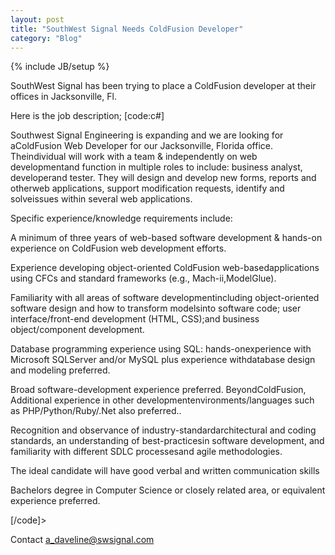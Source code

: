 ```yaml
---
layout: post
title: "SouthWest Signal Needs ColdFusion Developer"
category: "Blog"
---
```

{% include JB/setup %}

SouthWest Signal has been trying to place a ColdFusion developer at their offices in Jacksonville, Fl.

Here is the job description; [code:c#]

Southwest Signal Engineering is expanding and we are looking for aColdFusion Web Developer for our Jacksonville, Florida office. Theindividual will work with a team & independently on web developmentand function in multiple roles to include: business analyst, developerand tester. They will design and develop new forms, reports and otherweb applications, support modification requests, identify and solveissues within several web applications.

Specific experience/knowledge requirements include:

A minimum of three years of web-based software development & hands-on experience on ColdFusion web development efforts.

Experience developing object-oriented ColdFusion web-basedapplications using CFCs and standard frameworks (e.g., Mach-ii,ModelGlue).

Familiarity with all areas of software developmentincluding object-oriented software design and how to transform modelsinto software code; user interface/front-end development (HTML, CSS);and business object/component development.

Database programming experience using SQL: hands-onexperience with Microsoft SQLServer and/or MySQL plus experience withdatabase design and modeling preferred.

Broad software-development experience preferred. BeyondColdFusion, Additional experience in other developmentenvironments/languages such as PHP/Python/Ruby/.Net also preferred..

Recognition and observance of industry-standardarchitectural and coding standards, an understanding of best-practicesin software development, and familiarity with different SDLC processesand agile methodologies. 

The ideal candidate will have good verbal and written communication skills

Bachelors degree in Computer Science or closely related area, or equivalent experience preferred.

[/code]>

Contact [a_daveline@swsignal.com](mailto:a_daveline@swsignal.com?subject=ColdFusion%20Developer)